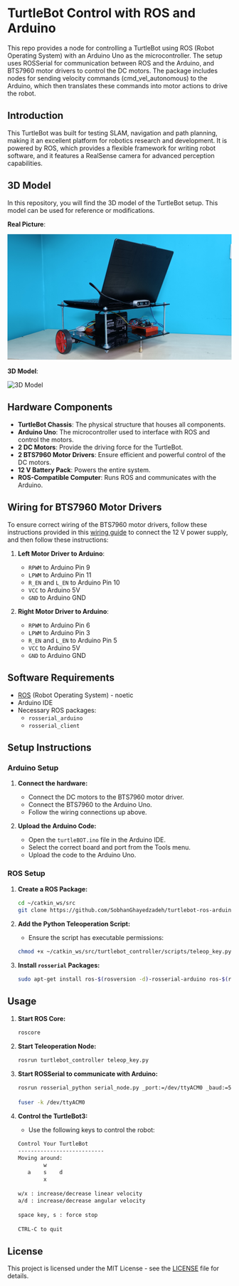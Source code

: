 # TurtleBot Control with ROS and Arduino

This repo provides a node for controlling a TurtleBot using ROS (Robot Operating System) with an Arduino Uno as the microcontroller. The setup uses ROSSerial for communication between ROS and the Arduino, and BTS7960 motor drivers to control the DC motors. The package includes nodes for sending velocity commands (cmd_vel_autonomous) to the Arduino, which then translates these commands into motor actions to drive the robot.

## Introduction

This TurtleBot was built for testing SLAM, navigation and path planning, making it an excellent platform for robotics research and development. It is powered by ROS, which provides a flexible framework for writing robot software, and it features a RealSense camera for advanced perception capabilities.


## 3D Model 

In this repository, you will find the 3D model of the TurtleBot setup. This model can be used for reference or modifications. 

**Real Picture**:

![Real Robot](/Documents/TURTLEBOT.jpg)

**3D Model**:

![3D Model](/Documents/TURTLEBOT_SolidWorks.gif)

## Hardware Components

- **TurtleBot Chassis**: The physical structure that houses all components.
- **Arduino Uno**: The microcontroller used to interface with ROS and control the motors.
- **2 DC Motors**: Provide the driving force for the TurtleBot.
- **2 BTS7960 Motor Drivers**: Ensure efficient and powerful control of the DC motors.
- **12 V Battery Pack**: Powers the entire system.
- **ROS-Compatible Computer**: Runs ROS and communicates with the Arduino.

## Wiring for BTS7960 Motor Drivers

To ensure correct wiring of the BTS7960 motor drivers, follow these instructions provided in this [wiring guide](https://forum.arduino.cc/t/dc-motor-driver-bts7960/606686) to connect the 12 V power supply, and then follow these instructions:

1. **Left Motor Driver to Arduino**:
   - `RPWM` to Arduino Pin 9
   - `LPWM` to Arduino Pin 11
   - `R_EN` and `L_EN` to Arduino Pin 10
   - `VCC` to Arduino 5V
   - `GND` to Arduino GND

2. **Right Motor Driver to Arduino**:
   - `RPWM` to Arduino Pin 6
   - `LPWM` to Arduino Pin 3
   - `R_EN` and `L_EN` to Arduino Pin 5
   - `VCC` to Arduino 5V
   - `GND` to Arduino GND


## Software Requirements
- [ROS](http://wiki.ros.org/ROS/Installation) (Robot Operating System) - noetic
- Arduino IDE
- Necessary ROS packages:
  - `rosserial_arduino`
  - `rosserial_client`

## Setup Instructions

### Arduino Setup
1. **Connect the hardware:**
    - Connect the DC motors to the BTS7960 motor driver.
    - Connect the BTS7960 to the Arduino Uno.
    - Follow the wiring connections up above.

2. **Upload the Arduino Code:**
    - Open the `turtleBOT.ino` file in the Arduino IDE.
    - Select the correct board and port from the Tools menu.
    - Upload the code to the Arduino Uno.

### ROS Setup
1. **Create a ROS Package:**
    ```sh
    cd ~/catkin_ws/src
    git clone https://github.com/SobhanGhayedzadeh/turtlebot-ros-arduino-control.git
    ```

2. **Add the Python Teleoperation Script:**
    - Ensure the script has executable permissions:
    ```sh
    chmod +x ~/catkin_ws/src/turtlebot_controller/scripts/teleop_key.py
    ```

4. **Install `rosserial` Packages:**
    ```sh
    sudo apt-get install ros-$(rosversion -d)-rosserial-arduino ros-$(rosversion -d)-rosserial
    ```

## Usage
1. **Start ROS Core:**
    ```sh
    roscore
    ```

2. **Start Teleoperation Node:**
    ```sh
    rosrun turtlebot_controller teleop_key.py
    ```

2. **Start ROSSerial to communicate with Arduino:**
    ```sh
    rosrun rosserial_python serial_node.py _port:=/dev/ttyACM0 _baud:=57600

    fuser -k /dev/ttyACM0
    ```

3. **Control the TurtleBot3:**
    - Use the following keys to control the robot:
    ```
    Control Your TurtleBot
    ---------------------------
    Moving around:
            w
       a    s    d
            x

    w/x : increase/decrease linear velocity
    a/d : increase/decrease angular velocity

    space key, s : force stop

    CTRL-C to quit
    ```

## License
This project is licensed under the MIT License - see the [LICENSE](LICENSE) file for details.
